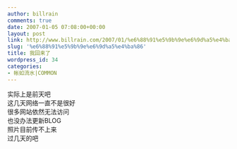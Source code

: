 ```yaml
---
author: billrain
comments: true
date: 2007-01-05 07:08:00+00:00
layout: post
link: http://www.billrain.com/2007/01/%e6%88%91%e5%9b%9e%e6%9d%a5%e4%ba%86/
slug: '%e6%88%91%e5%9b%9e%e6%9d%a5%e4%ba%86'
title: 我回来了
wordpress_id: 34
categories:
- 帐如流水|COMMON
---
```


实际上是前天吧  
这几天网络一直不是很好  
很多网站依然无法访问  
也没办法更新BLOG  
照片目前传不上来  
过几天的吧
